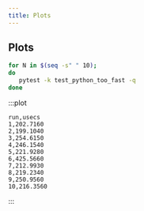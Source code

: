 ```yaml
--- 
title: Plots
---
```


## Plots 


```bash
for N in $(seq -s" " 10);
do
   pytest -k test_python_too_fast -q
done
```

:::plot
```csv
run,usecs
1,202.7160
2,199.1040
3,254.6150
4,246.1540
5,221.9280
6,425.5660
7,212.9930
8,219.2340
9,250.9560
10,216.3560
```
:::


<!---
| Name      | Value       |
|--------------------------|-----------|
| test_python_too_fast     | 202.7160  |
| test_python_too_fast     | 199.1040  |
| test_python_too_fast     | 254.6150  |
| test_python_too_fast     | 246.1540  |
| test_python_too_fast     | 221.9280  |
| test_python_too_fast     | 425.5660  |
| test_python_too_fast     | 212.9930  |
| test_python_too_fast     | 219.2340  |
| test_python_too_fast     | 250.9560  |
| test_python_too_fast     | 216.3560  |
-->